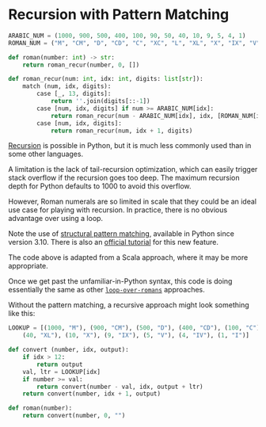 # Recursion with Pattern Matching

```python
ARABIC_NUM = (1000, 900, 500, 400, 100, 90, 50, 40, 10, 9, 5, 4, 1)
ROMAN_NUM = ("M", "CM", "D", "CD", "C", "XC", "L", "XL", "X", "IX", "V", "IV", "I")

def roman(number: int) -> str:
    return roman_recur(number, 0, [])

def roman_recur(num: int, idx: int, digits: list[str]):
    match (num, idx, digits):
        case [_, 13, digits]:
            return ''.join(digits[::-1])
        case [num, idx, digits] if num >= ARABIC_NUM[idx]:
            return roman_recur(num - ARABIC_NUM[idx], idx, [ROMAN_NUM[idx],] + digits)
        case [num, idx, digits]:
            return roman_recur(num, idx + 1, digits)
```

[Recursion][recursion] is possible in Python, but it is much less commonly used than in some other languages.

A limitation is the lack of tail-recursion optimization, which can easily trigger stack overflow if the recursion goes too deep.
The maximum recursion depth for Python defaults to 1000 to avoid this overflow.

However, Roman numerals are so limited in scale that they could be an ideal use case for playing with recursion.
In practice, there is no obvious advantage over using a loop.

Note the use of [structural pattern matching][pep-636], available in Python since version 3.10.
There is also an [official tutorial][structural-pattern-matching] for this new feature.

The code above is adapted from a Scala approach, where it may be more appropriate.

Once we get past the unfamiliar-in-Python syntax, this code is doing essentially the same as other [`loop-over-romans`][loop-over-romans] approaches.

Without the pattern matching, a recursive approach might look something like this:

```python
LOOKUP = [(1000, "M"), (900, "CM"), (500, "D"), (400, "CD"), (100, "C"), (90, "XC"), (50, "L"),
    (40, "XL"), (10, "X"), (9, "IX"), (5, "V"), (4, "IV"), (1, "I")]

def convert (number, idx, output):
    if idx > 12:
        return output
    val, ltr = LOOKUP[idx]
    if number >= val:
        return convert(number - val, idx, output + ltr)
    return convert(number, idx + 1, output)

def roman(number):
    return convert(number, 0, "")
```


[recursion]: https://diveintopython.org/learn/functions/recursion
[pep-636]: https://peps.python.org/pep-0636/
[structural-pattern-matching]: https://docs.python.org/3/tutorial/controlflow.html#match-statements
[loop-over-romans]: https://exercism.org/tracks/python/exercises/roman-numerals/approaches/loop-over-roman
